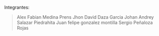 Integrantes:<br>

> Alex Fabian Medina Prens
> Jhon David Daza Garcia
> Johan Andrey Salazar Piedrahita
> Juan felipe gonzalez montilla
> Sergio Peñaloza Rojas
